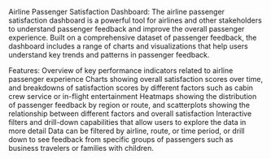 Airline Passenger Satisfaction Dashboard:
The airline passenger satisfaction dashboard is a powerful tool for airlines and other stakeholders to understand passenger feedback and improve the overall passenger experience. Built on a comprehensive dataset of passenger feedback, the dashboard includes a range of charts and visualizations that help users understand key trends and patterns in passenger feedback.

Features:
Overview of key performance indicators related to airline passenger experience
Charts showing overall satisfaction scores over time, and breakdowns of satisfaction scores by different factors such as cabin crew service or in-flight entertainment
Heatmaps showing the distribution of passenger feedback by region or route, and scatterplots showing the relationship between different factors and overall satisfaction
Interactive filters and drill-down capabilities that allow users to explore the data in more detail
Data can be filtered by airline, route, or time period, or drill down to see feedback from specific groups of passengers such as business travelers or families with children.
